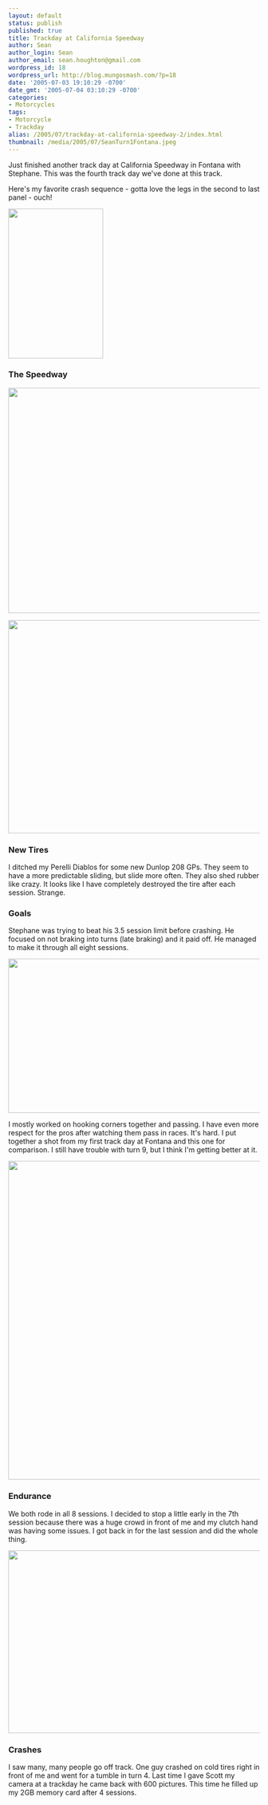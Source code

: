 ```yaml
---
layout: default
status: publish
published: true
title: Trackday at California Speedway
author: Sean
author_login: Sean
author_email: sean.houghton@gmail.com
wordpress_id: 18
wordpress_url: http://blog.mungosmash.com/?p=18
date: '2005-07-03 19:10:29 -0700'
date_gmt: '2005-07-04 03:10:29 -0700'
categories:
- Motorcycles
tags:
- Motorcycle
- Trackday
alias: /2005/07/trackday-at-california-speedway-2/index.html
thumbnail: /media/2005/07/SeanTurn1Fontana.jpeg
---
```

Just finished another track day at California Speedway in Fontana with Stephane.  This was the fourth track day we've done at this track.

Here's my favorite crash sequence - gotta love the legs in the second to last panel - ouch!

<a href="{{site.url_root}}/media/2005/07/Trackday_Crash.jpeg"><img src="{{site.url_root}}/media/2005/07/Trackday_Crash-190x300.jpg" alt="" title="Trackday_Crash" width="190" height="300" class="aligncenter size-medium wp-image-764" /></a>

### The Speedway

<a href="{{site.url_root}}/media/2005/07/SeanTurn1Fontana.jpeg"><img src="{{site.url_root}}/media/2005/07/SeanTurn1Fontana.jpeg" alt="" title="SeanTurn1Fontana" width="640" height="451" class="aligncenter size-full wp-image-765" /></a>

<a href="{{site.url_root}}/media/2005/07/WaitingInGaragesFontana.jpeg"><img src="{{site.url_root}}/media/2005/07/WaitingInGaragesFontana.jpeg" alt="" title="WaitingInGaragesFontana" width="640" height="427" class="aligncenter size-full wp-image-766" /></a>

### New Tires

I ditched my Perelli Diablos for some new Dunlop 208 GPs.  They seem to have a more predictable sliding, but slide more often.  They also shed rubber like crazy.  It looks like I have completely destroyed the tire after each session.  Strange.

### Goals

Stephane was trying to beat his 3.5 session limit before crashing.  He focused on not braking into turns (late braking) and it paid off.  He managed to make it through all eight sessions.

<a href="{{site.url_root}}/media/2005/07/StephaneTurn9Fontana.jpeg"><img src="{{site.url_root}}/media/2005/07/StephaneTurn9Fontana.jpeg" alt="" title="StephaneTurn9Fontana" width="640" height="309" class="aligncenter size-full wp-image-767" /></a>

I mostly worked on hooking corners together and passing.  I have even more respect for the pros after watching them pass in races.  It's hard.  I put together a shot from my first track day at Fontana and this one for comparison.  I still have trouble with turn 9, but I think I'm getting better at it.

<a href="{{site.url_root}}/media/2005/07/Turn9StyleComparison.jpeg"><img src="{{site.url_root}}/media/2005/07/Turn9StyleComparison.jpeg" alt="" title="Turn9StyleComparison" width="640" height="638" class="aligncenter size-full wp-image-768" /></a>

### Endurance

We both rode in all 8 sessions.  I decided to stop a little early in the 7th session because there was a huge crowd in front of me and my clutch hand was having some issues.  I got back in for the last session and did the whole thing.

<a href="{{site.url_root}}/media/2005/07/StephaneTurn2Fontana.jpeg"><img src="{{site.url_root}}/media/2005/07/StephaneTurn2Fontana.jpeg" alt="" title="StephaneTurn2Fontana" width="640" height="366" class="aligncenter size-full wp-image-770" /></a>

### Crashes

I saw many, many people go off track.  One guy crashed on cold tires right in front of me and went for a tumble in turn 4.  Last time I gave Scott my camera at a trackday he came back with 600 pictures.  This time he filled up my 2GB memory card after 4 sessions.


